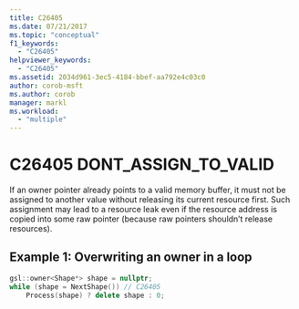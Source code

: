 ```yaml
---
title: C26405
ms.date: 07/21/2017
ms.topic: "conceptual"
f1_keywords:
  - "C26405"
helpviewer_keywords:
  - "C26405"
ms.assetid: 2034d961-3ec5-4184-bbef-aa792e4c03c0
author: corob-msft
ms.author: corob
manager: markl
ms.workload:
  - "multiple"
---
```

# C26405  DONT_ASSIGN_TO_VALID
If an owner pointer already points to a valid memory buffer, it must not be assigned to another value without releasing its current resource first. Such assignment may lead to a resource leak even if the resource address is copied into some raw pointer (because raw pointers shouldn’t release resources).

## Example 1: Overwriting an owner in a loop

```cpp
gsl::owner<Shape*> shape = nullptr;
while (shape = NextShape()) // C26405
    Process(shape) ? delete shape : 0;
```
